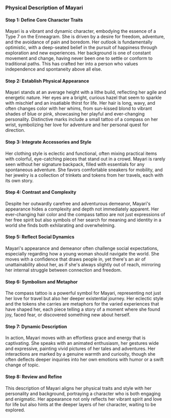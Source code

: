 ### Physical Description of Mayari

#### Step 1: Define Core Character Traits
Mayari is a vibrant and dynamic character, embodying the essence of a Type 7 on the Enneagram. She is driven by a desire for freedom, adventure, and the avoidance of pain and boredom. Her outlook is fundamentally optimistic, with a deep-seated belief in the pursuit of happiness through exploration and new experiences. Her background is one of constant movement and change, having never been one to settle or conform to traditional paths. This has crafted her into a person who values independence and spontaneity above all else.

#### Step 2: Establish Physical Appearance
Mayari stands at an average height with a lithe build, reflecting her agile and energetic nature. Her eyes are a bright, curious hazel that seem to sparkle with mischief and an insatiable thirst for life. Her hair is long, wavy, and often changes color with her whims, from sun-kissed blond to vibrant shades of blue or pink, showcasing her playful and ever-changing personality. Distinctive marks include a small tattoo of a compass on her wrist, symbolizing her love for adventure and her personal quest for direction.

#### Step 3: Integrate Accessories and Style
Her clothing style is eclectic and functional, often mixing practical items with colorful, eye-catching pieces that stand out in a crowd. Mayari is rarely seen without her signature backpack, filled with essentials for any spontaneous adventure. She favors comfortable sneakers for mobility, and her jewelry is a collection of trinkets and tokens from her travels, each with its own story.

#### Step 4: Contrast and Complexity
Despite her outwardly carefree and adventurous demeanor, Mayari's appearance hides a complexity and depth not immediately apparent. Her ever-changing hair color and the compass tattoo are not just expressions of her free spirit but also symbols of her search for meaning and identity in a world she finds both exhilarating and overwhelming.

#### Step 5: Reflect Social Dynamics
Mayari's appearance and demeanor often challenge social expectations, especially regarding how a young woman should navigate the world. She moves with a confidence that draws people in, yet there's an air of unattainability about her, as if she's always slightly out of reach, mirroring her internal struggle between connection and freedom.

#### Step 6: Symbolism and Metaphor
The compass tattoo is a powerful symbol for Mayari, representing not just her love for travel but also her deeper existential journey. Her eclectic style and the tokens she carries are metaphors for the varied experiences that have shaped her, each piece telling a story of a moment where she found joy, faced fear, or discovered something new about herself.

#### Step 7: Dynamic Description
In action, Mayari moves with an effortless grace and energy that is captivating. She speaks with an animated enthusiasm, her gestures wide and expressive, painting vivid pictures of her tales and adventures. Her interactions are marked by a genuine warmth and curiosity, though she often deflects deeper inquiries into her own emotions with humor or a swift change of topic.

#### Step 8: Review and Refine
This description of Mayari aligns her physical traits and style with her personality and background, portraying a character who is both engaging and enigmatic. Her appearance not only reflects her vibrant spirit and love for life but also hints at the deeper layers of her character, waiting to be explored.